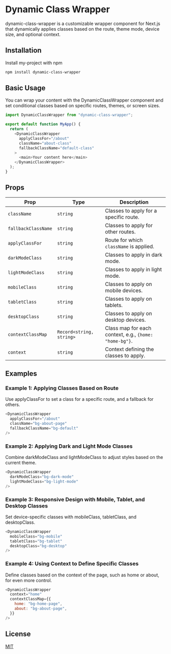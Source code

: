 
# Dynamic Class Wrapper

dynamic-class-wrapper is a customizable wrapper component for Next.js that dynamically applies classes based on the route, theme mode, device size, and optional context.
## Installation

Install my-project with npm

```bash
npm install dynamic-class-wrapper
```

## Basic Usage
You can wrap your content with the DynamicClassWrapper component and set conditional classes based on specific routes, themes, or screen sizes.

```javascript
import DynamicClassWrapper from "dynamic-class-wrapper";

export default function MyApp() {
  return (
    <DynamicClassWrapper
      applyClassFor="/about"
      className="about-class"
      fallbackClassName="default-class"
    >
      <main>Your content here</main>
    </DynamicClassWrapper>
  );
}
```


## Props


| Prop             | Type                         | Description                                              |
|------------------|------------------------------|----------------------------------------------------------|
| `className`      | `string`                     | Classes to apply for a specific route.                   |
| `fallbackClassName` | `string`                  | Classes to apply for other routes.                       |
| `applyClassFor`  | `string`                     | Route for which `className` is applied.                  |
| `darkModeClass`  | `string`                     | Classes to apply in dark mode.                           |
| `lightModeClass` | `string`                     | Classes to apply in light mode.                          |
| `mobileClass`    | `string`                     | Classes to apply on mobile devices.                      |
| `tabletClass`    | `string`                     | Classes to apply on tablets.                             |
| `desktopClass`   | `string`                     | Classes to apply on desktop devices.                     |
| `contextClassMap`| `Record<string, string>`     | Class map for each context, e.g., `{home: "home-bg"}`.   |
| `context`        | `string`                     | Context defining the classes to apply.                   |



## Examples

### Example 1: Applying Classes Based on Route
Use applyClassFor to set a class for a specific route, and a fallback for others.

```javascript
<DynamicClassWrapper
  applyClassFor="/about"
  className="bg-about-page"
  fallbackClassName="bg-default"
/>
```

### Example 2: Applying Dark and Light Mode Classes
Combine darkModeClass and lightModeClass to adjust styles based on the current theme.

```javascript
<DynamicClassWrapper
  darkModeClass="bg-dark-mode"
  lightModeClass="bg-light-mode"
/>
```
### Example 3: Responsive Design with Mobile, Tablet, and Desktop Classes
Set device-specific classes with mobileClass, tabletClass, and desktopClass.

```javascript
<DynamicClassWrapper
  mobileClass="bg-mobile"
  tabletClass="bg-tablet"
  desktopClass="bg-desktop"
/>
```
### Example 4: Using Context to Define Specific Classes
Define classes based on the context of the page, such as home or about, for even more control.
```javascript
<DynamicClassWrapper
  context="home"
  contextClassMap={{
    home: "bg-home-page",
    about: "bg-about-page",
  }}
/>
```
## License

[MIT](https://choosealicense.com/licenses/mit/)
